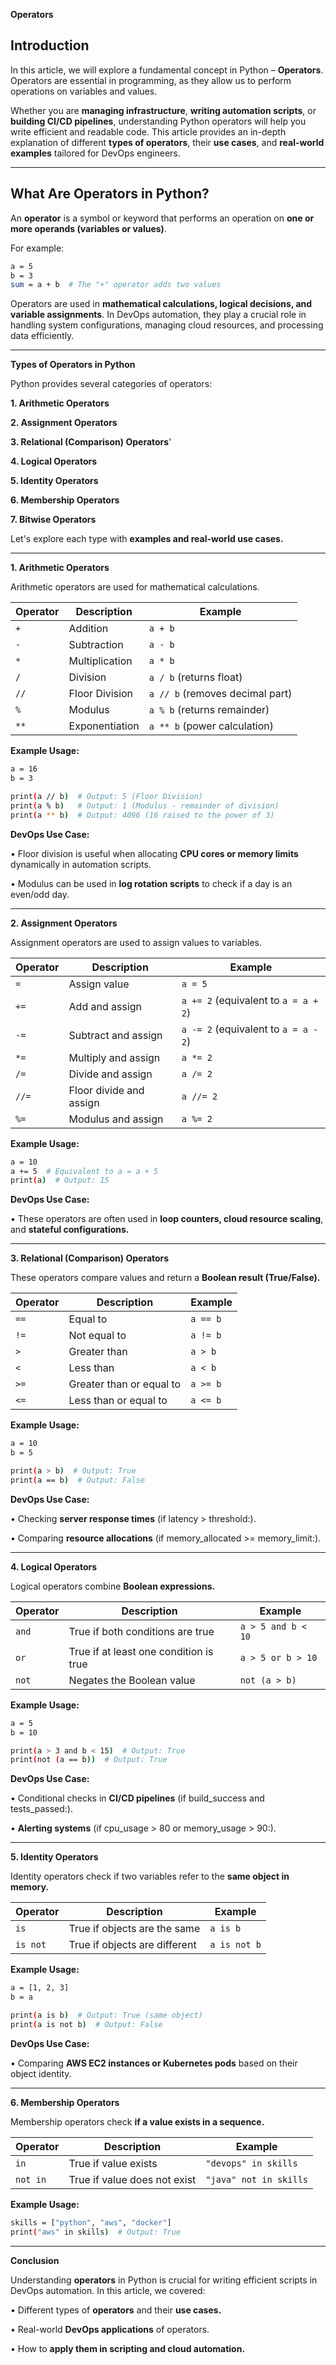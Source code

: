 **Operators**

## Introduction

In this article, we will explore a fundamental concept in Python – **Operators**. Operators are essential in programming, as they allow us to perform operations on variables and values.

Whether you are **managing infrastructure**, **writing automation scripts**, or **building CI/CD pipelines**, understanding Python operators will help you write efficient and readable code. This article provides an in-depth explanation of different **types of operators**, their **use cases**, and **real-world examples** tailored for DevOps engineers.

---

## What Are Operators in Python?

An **operator** is a symbol or keyword that performs an operation on **one or more operands (variables or values)**.

For example:

```sh
a = 5
b = 3
sum = a + b  # The "+" operator adds two values
```

Operators are used in **mathematical calculations, logical decisions, and variable assignments**. In DevOps automation, they play a crucial role in handling system configurations, managing cloud resources, and processing data efficiently.

---

**Types of Operators in Python**

Python provides several categories of operators:

**1.	Arithmetic Operators**

**2.	Assignment Operators**

**3.	Relational (Comparison) Operators**'

**4.	Logical Operators**

**5.	Identity Operators**

**6.	Membership Operators**

**7.	Bitwise Operators**

Let's explore each type with **examples and real-world use cases.**

---

**1. Arithmetic Operators**

Arithmetic operators are used for mathematical calculations.

| Operator | Description | Example |
|----------|------------|---------|
| `+` | Addition | `a + b` |
| `-` | Subtraction | `a - b` |
| `*` | Multiplication | `a * b` |
| `/` | Division | `a / b` (returns float) |
| `//` | Floor Division | `a // b` (removes decimal part) |
| `%` | Modulus | `a % b` (returns remainder) |
| `**` | Exponentiation | `a ** b` (power calculation) |

**Example Usage:**

```sh
a = 16
b = 3

print(a // b)  # Output: 5 (Floor Division)
print(a % b)   # Output: 1 (Modulus - remainder of division)
print(a ** b)  # Output: 4096 (16 raised to the power of 3)
```

**DevOps Use Case:**

•	Floor division is useful when allocating **CPU cores or memory limits** dynamically in automation scripts.

•	Modulus can be used in **log rotation scripts** to check if a day is an even/odd day.

---

**2. Assignment Operators**

Assignment operators are used to assign values to variables.

| Operator | Description | Example |
|----------|------------|---------|
| `=` | Assign value | `a = 5` |
| `+=` | Add and assign | `a += 2` (equivalent to `a = a + 2`) |
| `-=` | Subtract and assign | `a -= 2` (equivalent to `a = a - 2`) |
| `*=` | Multiply and assign | `a *= 2` |
| `/=` | Divide and assign | `a /= 2` |
| `//=` | Floor divide and assign | `a //= 2` |
| `%=` | Modulus and assign | `a %= 2` |

**Example Usage:**

```sh
a = 10
a += 5  # Equivalent to a = a + 5
print(a)  # Output: 15
```

**DevOps Use Case:**

•	These operators are often used in **loop counters, cloud resource scaling**, and **stateful configurations.**

---

**3. Relational (Comparison) Operators**

These operators compare values and return a **Boolean result (True/False).**

| Operator | Description | Example |
|----------|------------|---------|
| `==` | Equal to | `a == b` |
| `!=` | Not equal to | `a != b` |
| `>` | Greater than | `a > b` |
| `<` | Less than | `a < b` |
| `>=` | Greater than or equal to | `a >= b` |
| `<=` | Less than or equal to | `a <= b` |

**Example Usage:**

```sh
a = 10
b = 5

print(a > b)  # Output: True
print(a == b)  # Output: False
```

**DevOps Use Case:**

•	Checking **server response times** (if latency > threshold:).

•	Comparing **resource allocations** (if memory_allocated >= memory_limit:).

---

**4. Logical Operators**

Logical operators combine **Boolean expressions.**

| Operator | Description | Example |
|----------|------------|---------|
| `and` | True if both conditions are true | `a > 5 and b < 10` |
| `or` | True if at least one condition is true | `a > 5 or b > 10` |
| `not` | Negates the Boolean value | `not (a > b)` |


**Example Usage:**

```sh
a = 5
b = 10

print(a > 3 and b < 15)  # Output: True
print(not (a == b))  # Output: True
```

**DevOps Use Case:**

•	Conditional checks in **CI/CD pipelines** (if build_success and tests_passed:).

•	**Alerting systems** (if cpu_usage > 80 or memory_usage > 90:).

---

**5. Identity Operators**

Identity operators check if two variables refer to the **same object in memory.**

| Operator | Description | Example |
|----------|------------|---------|
| `is` | True if objects are the same | `a is b` |
| `is not` | True if objects are different | `a is not b` |

**Example Usage:**

```sh
a = [1, 2, 3]
b = a

print(a is b)  # Output: True (same object)
print(a is not b)  # Output: False
```

**DevOps Use Case:**

•	Comparing **AWS EC2 instances or Kubernetes pods** based on their object identity.

---

**6. Membership Operators**

Membership operators check **if a value exists in a sequence.**

| Operator | Description | Example |
|----------|------------|---------|
| `in` | True if value exists | `"devops" in skills` |
| `not in` | True if value does not exist | `"java" not in skills` |

**Example Usage:**

```sh
skills = ["python", "aws", "docker"]
print("aws" in skills)  # Output: True
```

---

**Conclusion**

Understanding **operators** in Python is crucial for writing efficient scripts in DevOps automation. In this article, we covered:

•	Different types of **operators** and their **use cases.**

•	Real-world **DevOps applications** of operators.

•	How to **apply them in scripting and cloud automation.**
